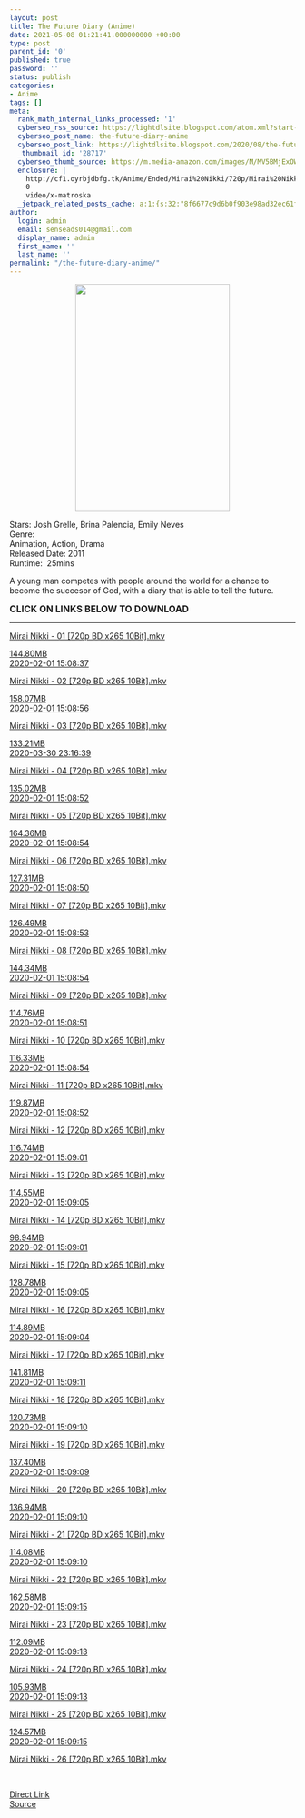 ```yaml
---
layout: post
title: The Future Diary (Anime)
date: 2021-05-08 01:21:41.000000000 +00:00
type: post
parent_id: '0'
published: true
password: ''
status: publish
categories:
- Anime
tags: []
meta:
  rank_math_internal_links_processed: '1'
  cyberseo_rss_source: https://lightdlsite.blogspot.com/atom.xml?start-index=1
  cyberseo_post_name: the-future-diary-anime
  cyberseo_post_link: https://lightdlsite.blogspot.com/2020/08/the-future-diary-anime.html
  _thumbnail_id: '28717'
  cyberseo_thumb_source: https://m.media-amazon.com/images/M/MV5BMjExOWYzMTQtMjYzNi00MmU0LWJiZDctMmNmZmFhNGI5MWI0L2ltYWdlL2ltYWdlXkEyXkFqcGdeQXVyMzgxODM4NjM@._V1_.jpg
  enclosure: |
    http://cf1.oyrbjdbfg.tk/Anime/Ended/Mirai%20Nikki/720p/Mirai%20Nikki%20-%2026%20[720p%20BD%20x265%2010Bit]%20[AnimDL.ir].mkv
    0
    video/x-matroska
  _jetpack_related_posts_cache: a:1:{s:32:"8f6677c9d6b0f903e98ad32ec61f8deb";a:2:{s:7:"expires";i:1663202266;s:7:"payload";a:3:{i:0;a:1:{s:2:"id";i:27961;}i:1;a:1:{s:2:"id";i:27879;}i:2;a:1:{s:2:"id";i:24129;}}}}
author:
  login: admin
  email: senseads014@gmail.com
  display_name: admin
  first_name: ''
  last_name: ''
permalink: "/the-future-diary-anime/"
---
```

<div class="separator" style="clear: both;text-align: center">
<a href="https://m.media-amazon.com/images/M/MV5BMjExOWYzMTQtMjYzNi00MmU0LWJiZDctMmNmZmFhNGI5MWI0L2ltYWdlL2ltYWdlXkEyXkFqcGdeQXVyMzgxODM4NjM@._V1_.jpg" style="margin-left: 1em;margin-right: 1em"><img border="0" data-original-height="800" data-original-width="544" height="400" src="{{ site.baseurl }}/assets/2021/05/MV5BMjExOWYzMTQtMjYzNi00MmU0LWJiZDctMmNmZmFhNGI5MWI0L2ltYWdlL2ltYWdlXkEyXkFqcGdeQXVyMzgxODM4NjM@._V1_.jpg" width="272" /></a></div>
<p>
Stars: Josh Grelle, Brina Palencia, Emily Neves<br />
Genre:<br />
Animation, Action, Drama <br />
Released Date: 2011<br />
Runtime:&nbsp; 25mins
<p>A young man competes with people around the world for a chance to become the succesor of God, with a diary that is able to tell the future.</p>
<p><span style="font-size: 16px"><b>CLICK ON LINKS BELOW TO DOWNLOAD </b></span><br />
</p>
<hr /></p>
<div class="flex-1 truncate">
<a class="flex flex-col items-center rounded-lg font-mono group hover:bg-gray-200 hover:shadow" href="http://cf1.oyrbjdbfg.tk/Anime/Ended/Mirai%20Nikki/720p/Mirai%20Nikki%20-%2001%20[720p%20BD%20x265%2010Bit]%20[AnimDL.ir].mkv">Mirai Nikki - 01 [720p BD x265 10Bit].mkv </a></div>
<p><a class="flex flex-col items-center rounded-lg font-mono group hover:bg-gray-200 hover:shadow" href="http://cf1.oyrbjdbfg.tk/Anime/Ended/Mirai%20Nikki/720p/Mirai%20Nikki%20-%2001%20[720p%20BD%20x265%2010Bit]%20[AnimDL.ir].mkv">
<div class="flex justify-between items-center p-4 w-full">
<div class="hidden whitespace-no-wrap text-right mx-2 w-1/6 sm:block">
144.80MB </div>
<div class="hidden whitespace-no-wrap text-right truncate ml-2 w-1/4 sm:block">
2020-02-01 15:08:37 </div>
</div>
<p></a> <a class="flex flex-col items-center rounded-lg font-mono group hover:bg-gray-200 hover:shadow" href="http://cf1.oyrbjdbfg.tk/Anime/Ended/Mirai%20Nikki/720p/Mirai%20Nikki%20-%2002%20[720p%20BD%20x265%2010Bit]%20[AnimDL.ir].mkv">
<div class="flex justify-between items-center p-4 w-full">
<div class="flex-1 truncate">
Mirai Nikki - 02 [720p BD x265 10Bit].mkv </div>
</div>
<p></a><a class="flex flex-col items-center rounded-lg font-mono group hover:bg-gray-200 hover:shadow" href="http://cf1.oyrbjdbfg.tk/Anime/Ended/Mirai%20Nikki/720p/Mirai%20Nikki%20-%2002%20[720p%20BD%20x265%2010Bit]%20[AnimDL.ir].mkv">
<div class="flex justify-between items-center p-4 w-full">
<div class="hidden whitespace-no-wrap text-right mx-2 w-1/6 sm:block">
158.07MB </div>
<div class="hidden whitespace-no-wrap text-right truncate ml-2 w-1/4 sm:block">
2020-02-01 15:08:56 </div>
</div>
<p></a> <a class="flex flex-col items-center rounded-lg font-mono group hover:bg-gray-200 hover:shadow" href="http://cf1.oyrbjdbfg.tk/Anime/Ended/Mirai%20Nikki/720p/Mirai%20Nikki%20-%2003%20[720p%20BD%20x265%2010Bit]%20[AnimDL.ir].mkv">
<div class="flex justify-between items-center p-4 w-full">
<div class="flex-1 truncate">
Mirai Nikki - 03 [720p BD x265 10Bit].mkv </div>
</div>
<p></a><a class="flex flex-col items-center rounded-lg font-mono group hover:bg-gray-200 hover:shadow" href="http://cf1.oyrbjdbfg.tk/Anime/Ended/Mirai%20Nikki/720p/Mirai%20Nikki%20-%2003%20[720p%20BD%20x265%2010Bit]%20[AnimDL.ir].mkv">
<div class="flex justify-between items-center p-4 w-full">
<div class="hidden whitespace-no-wrap text-right mx-2 w-1/6 sm:block">
133.21MB </div>
<div class="hidden whitespace-no-wrap text-right truncate ml-2 w-1/4 sm:block">
2020-03-30 23:16:39 </div>
</div>
<p></a> <a class="flex flex-col items-center rounded-lg font-mono group hover:bg-gray-200 hover:shadow" href="http://cf1.oyrbjdbfg.tk/Anime/Ended/Mirai%20Nikki/720p/Mirai%20Nikki%20-%2004%20[720p%20BD%20x265%2010Bit]%20[AnimDL.ir].mkv">
<div class="flex justify-between items-center p-4 w-full">
<div class="flex-1 truncate">
Mirai Nikki - 04 [720p BD x265 10Bit].mkv </div>
</div>
<p></a><a class="flex flex-col items-center rounded-lg font-mono group hover:bg-gray-200 hover:shadow" href="http://cf1.oyrbjdbfg.tk/Anime/Ended/Mirai%20Nikki/720p/Mirai%20Nikki%20-%2004%20[720p%20BD%20x265%2010Bit]%20[AnimDL.ir].mkv">
<div class="flex justify-between items-center p-4 w-full">
<div class="hidden whitespace-no-wrap text-right mx-2 w-1/6 sm:block">
135.02MB </div>
<div class="hidden whitespace-no-wrap text-right truncate ml-2 w-1/4 sm:block">
2020-02-01 15:08:52 </div>
</div>
<p></a> <a class="flex flex-col items-center rounded-lg font-mono group hover:bg-gray-200 hover:shadow" href="http://cf1.oyrbjdbfg.tk/Anime/Ended/Mirai%20Nikki/720p/Mirai%20Nikki%20-%2005%20[720p%20BD%20x265%2010Bit]%20[AnimDL.ir].mkv">
<div class="flex justify-between items-center p-4 w-full">
<div class="flex-1 truncate">
Mirai Nikki - 05 [720p BD x265 10Bit].mkv </div>
</div>
<p></a><a class="flex flex-col items-center rounded-lg font-mono group hover:bg-gray-200 hover:shadow" href="http://cf1.oyrbjdbfg.tk/Anime/Ended/Mirai%20Nikki/720p/Mirai%20Nikki%20-%2005%20[720p%20BD%20x265%2010Bit]%20[AnimDL.ir].mkv">
<div class="flex justify-between items-center p-4 w-full">
<div class="hidden whitespace-no-wrap text-right mx-2 w-1/6 sm:block">
164.36MB </div>
<div class="hidden whitespace-no-wrap text-right truncate ml-2 w-1/4 sm:block">
2020-02-01 15:08:54 </div>
</div>
<p></a> <a class="flex flex-col items-center rounded-lg font-mono group hover:bg-gray-200 hover:shadow" href="http://cf1.oyrbjdbfg.tk/Anime/Ended/Mirai%20Nikki/720p/Mirai%20Nikki%20-%2006%20[720p%20BD%20x265%2010Bit]%20[AnimDL.ir].mkv">
<div class="flex justify-between items-center p-4 w-full">
<div class="flex-1 truncate">
Mirai Nikki - 06 [720p BD x265 10Bit].mkv </div>
</div>
<p></a><a class="flex flex-col items-center rounded-lg font-mono group hover:bg-gray-200 hover:shadow" href="http://cf1.oyrbjdbfg.tk/Anime/Ended/Mirai%20Nikki/720p/Mirai%20Nikki%20-%2006%20[720p%20BD%20x265%2010Bit]%20[AnimDL.ir].mkv">
<div class="flex justify-between items-center p-4 w-full">
<div class="hidden whitespace-no-wrap text-right mx-2 w-1/6 sm:block">
127.31MB </div>
<div class="hidden whitespace-no-wrap text-right truncate ml-2 w-1/4 sm:block">
2020-02-01 15:08:50 </div>
</div>
<p></a> <a class="flex flex-col items-center rounded-lg font-mono group hover:bg-gray-200 hover:shadow" href="http://cf1.oyrbjdbfg.tk/Anime/Ended/Mirai%20Nikki/720p/Mirai%20Nikki%20-%2007%20[720p%20BD%20x265%2010Bit]%20[AnimDL.ir].mkv">
<div class="flex justify-between items-center p-4 w-full">
<div class="flex-1 truncate">
Mirai Nikki - 07 [720p BD x265 10Bit].mkv </div>
</div>
<p></a><a class="flex flex-col items-center rounded-lg font-mono group hover:bg-gray-200 hover:shadow" href="http://cf1.oyrbjdbfg.tk/Anime/Ended/Mirai%20Nikki/720p/Mirai%20Nikki%20-%2007%20[720p%20BD%20x265%2010Bit]%20[AnimDL.ir].mkv">
<div class="flex justify-between items-center p-4 w-full">
<div class="hidden whitespace-no-wrap text-right mx-2 w-1/6 sm:block">
126.49MB </div>
<div class="hidden whitespace-no-wrap text-right truncate ml-2 w-1/4 sm:block">
2020-02-01 15:08:53 </div>
</div>
<p></a> <a class="flex flex-col items-center rounded-lg font-mono group hover:bg-gray-200 hover:shadow" href="http://cf1.oyrbjdbfg.tk/Anime/Ended/Mirai%20Nikki/720p/Mirai%20Nikki%20-%2008%20[720p%20BD%20x265%2010Bit]%20[AnimDL.ir].mkv">
<div class="flex justify-between items-center p-4 w-full">
<div class="flex-1 truncate">
Mirai Nikki - 08 [720p BD x265 10Bit].mkv </div>
</div>
<p></a><a class="flex flex-col items-center rounded-lg font-mono group hover:bg-gray-200 hover:shadow" href="http://cf1.oyrbjdbfg.tk/Anime/Ended/Mirai%20Nikki/720p/Mirai%20Nikki%20-%2008%20[720p%20BD%20x265%2010Bit]%20[AnimDL.ir].mkv">
<div class="flex justify-between items-center p-4 w-full">
<div class="hidden whitespace-no-wrap text-right mx-2 w-1/6 sm:block">
144.34MB </div>
<div class="hidden whitespace-no-wrap text-right truncate ml-2 w-1/4 sm:block">
2020-02-01 15:08:54 </div>
</div>
<p></a> <a class="flex flex-col items-center rounded-lg font-mono group hover:bg-gray-200 hover:shadow" href="http://cf1.oyrbjdbfg.tk/Anime/Ended/Mirai%20Nikki/720p/Mirai%20Nikki%20-%2009%20[720p%20BD%20x265%2010Bit]%20[AnimDL.ir].mkv">
<div class="flex justify-between items-center p-4 w-full">
<div class="flex-1 truncate">
Mirai Nikki - 09 [720p BD x265 10Bit].mkv </div>
</div>
<p></a><a class="flex flex-col items-center rounded-lg font-mono group hover:bg-gray-200 hover:shadow" href="http://cf1.oyrbjdbfg.tk/Anime/Ended/Mirai%20Nikki/720p/Mirai%20Nikki%20-%2009%20[720p%20BD%20x265%2010Bit]%20[AnimDL.ir].mkv">
<div class="flex justify-between items-center p-4 w-full">
<div class="hidden whitespace-no-wrap text-right mx-2 w-1/6 sm:block">
114.76MB </div>
<div class="hidden whitespace-no-wrap text-right truncate ml-2 w-1/4 sm:block">
2020-02-01 15:08:51 </div>
</div>
<p></a> <a class="flex flex-col items-center rounded-lg font-mono group hover:bg-gray-200 hover:shadow" href="http://cf1.oyrbjdbfg.tk/Anime/Ended/Mirai%20Nikki/720p/Mirai%20Nikki%20-%2010%20[720p%20BD%20x265%2010Bit]%20[AnimDL.ir].mkv">
<div class="flex justify-between items-center p-4 w-full">
<div class="flex-1 truncate">
Mirai Nikki - 10 [720p BD x265 10Bit].mkv </div>
</div>
<p></a><a class="flex flex-col items-center rounded-lg font-mono group hover:bg-gray-200 hover:shadow" href="http://cf1.oyrbjdbfg.tk/Anime/Ended/Mirai%20Nikki/720p/Mirai%20Nikki%20-%2010%20[720p%20BD%20x265%2010Bit]%20[AnimDL.ir].mkv">
<div class="flex justify-between items-center p-4 w-full">
<div class="hidden whitespace-no-wrap text-right mx-2 w-1/6 sm:block">
116.33MB </div>
<div class="hidden whitespace-no-wrap text-right truncate ml-2 w-1/4 sm:block">
2020-02-01 15:08:54 </div>
</div>
<p></a> <a class="flex flex-col items-center rounded-lg font-mono group hover:bg-gray-200 hover:shadow" href="http://cf1.oyrbjdbfg.tk/Anime/Ended/Mirai%20Nikki/720p/Mirai%20Nikki%20-%2011%20[720p%20BD%20x265%2010Bit]%20[AnimDL.ir].mkv">
<div class="flex justify-between items-center p-4 w-full">
<div class="flex-1 truncate">
Mirai Nikki - 11 [720p BD x265 10Bit].mkv </div>
</div>
<p></a><a class="flex flex-col items-center rounded-lg font-mono group hover:bg-gray-200 hover:shadow" href="http://cf1.oyrbjdbfg.tk/Anime/Ended/Mirai%20Nikki/720p/Mirai%20Nikki%20-%2011%20[720p%20BD%20x265%2010Bit]%20[AnimDL.ir].mkv">
<div class="flex justify-between items-center p-4 w-full">
<div class="hidden whitespace-no-wrap text-right mx-2 w-1/6 sm:block">
119.87MB </div>
<div class="hidden whitespace-no-wrap text-right truncate ml-2 w-1/4 sm:block">
2020-02-01 15:08:52 </div>
</div>
<p></a> <a class="flex flex-col items-center rounded-lg font-mono group hover:bg-gray-200 hover:shadow" href="http://cf1.oyrbjdbfg.tk/Anime/Ended/Mirai%20Nikki/720p/Mirai%20Nikki%20-%2012%20[720p%20BD%20x265%2010Bit]%20[AnimDL.ir].mkv">
<div class="flex justify-between items-center p-4 w-full">
<div class="flex-1 truncate">
Mirai Nikki - 12 [720p BD x265 10Bit].mkv </div>
</div>
<p></a><a class="flex flex-col items-center rounded-lg font-mono group hover:bg-gray-200 hover:shadow" href="http://cf1.oyrbjdbfg.tk/Anime/Ended/Mirai%20Nikki/720p/Mirai%20Nikki%20-%2012%20[720p%20BD%20x265%2010Bit]%20[AnimDL.ir].mkv">
<div class="flex justify-between items-center p-4 w-full">
<div class="hidden whitespace-no-wrap text-right mx-2 w-1/6 sm:block">
116.74MB </div>
<div class="hidden whitespace-no-wrap text-right truncate ml-2 w-1/4 sm:block">
2020-02-01 15:09:01 </div>
</div>
<p></a> <a class="flex flex-col items-center rounded-lg font-mono group hover:bg-gray-200 hover:shadow" href="http://cf1.oyrbjdbfg.tk/Anime/Ended/Mirai%20Nikki/720p/Mirai%20Nikki%20-%2013%20[720p%20BD%20x265%2010Bit]%20[AnimDL.ir].mkv">
<div class="flex justify-between items-center p-4 w-full">
<div class="flex-1 truncate">
Mirai Nikki - 13 [720p BD x265 10Bit].mkv </div>
</div>
<p></a><a class="flex flex-col items-center rounded-lg font-mono group hover:bg-gray-200 hover:shadow" href="http://cf1.oyrbjdbfg.tk/Anime/Ended/Mirai%20Nikki/720p/Mirai%20Nikki%20-%2013%20[720p%20BD%20x265%2010Bit]%20[AnimDL.ir].mkv">
<div class="flex justify-between items-center p-4 w-full">
<div class="hidden whitespace-no-wrap text-right mx-2 w-1/6 sm:block">
114.55MB </div>
<div class="hidden whitespace-no-wrap text-right truncate ml-2 w-1/4 sm:block">
2020-02-01 15:09:05 </div>
</div>
<p></a> <a class="flex flex-col items-center rounded-lg font-mono group hover:bg-gray-200 hover:shadow" href="http://cf1.oyrbjdbfg.tk/Anime/Ended/Mirai%20Nikki/720p/Mirai%20Nikki%20-%2014%20[720p%20BD%20x265%2010Bit]%20[AnimDL.ir].mkv">
<div class="flex justify-between items-center p-4 w-full">
<div class="flex-1 truncate">
Mirai Nikki - 14 [720p BD x265 10Bit].mkv </div>
</div>
<p></a><a class="flex flex-col items-center rounded-lg font-mono group hover:bg-gray-200 hover:shadow" href="http://cf1.oyrbjdbfg.tk/Anime/Ended/Mirai%20Nikki/720p/Mirai%20Nikki%20-%2014%20[720p%20BD%20x265%2010Bit]%20[AnimDL.ir].mkv">
<div class="flex justify-between items-center p-4 w-full">
<div class="hidden whitespace-no-wrap text-right mx-2 w-1/6 sm:block">
98.94MB </div>
<div class="hidden whitespace-no-wrap text-right truncate ml-2 w-1/4 sm:block">
2020-02-01 15:09:01 </div>
</div>
<p></a> <a class="flex flex-col items-center rounded-lg font-mono group hover:bg-gray-200 hover:shadow" href="http://cf1.oyrbjdbfg.tk/Anime/Ended/Mirai%20Nikki/720p/Mirai%20Nikki%20-%2015%20[720p%20BD%20x265%2010Bit]%20[AnimDL.ir].mkv">
<div class="flex justify-between items-center p-4 w-full">
<div class="flex-1 truncate">
Mirai Nikki - 15 [720p BD x265 10Bit].mkv </div>
</div>
<p></a><a class="flex flex-col items-center rounded-lg font-mono group hover:bg-gray-200 hover:shadow" href="http://cf1.oyrbjdbfg.tk/Anime/Ended/Mirai%20Nikki/720p/Mirai%20Nikki%20-%2015%20[720p%20BD%20x265%2010Bit]%20[AnimDL.ir].mkv">
<div class="flex justify-between items-center p-4 w-full">
<div class="hidden whitespace-no-wrap text-right mx-2 w-1/6 sm:block">
128.78MB </div>
<div class="hidden whitespace-no-wrap text-right truncate ml-2 w-1/4 sm:block">
2020-02-01 15:09:05 </div>
</div>
<p></a> <a class="flex flex-col items-center rounded-lg font-mono group hover:bg-gray-200 hover:shadow" href="http://cf1.oyrbjdbfg.tk/Anime/Ended/Mirai%20Nikki/720p/Mirai%20Nikki%20-%2016%20[720p%20BD%20x265%2010Bit]%20[AnimDL.ir].mkv">
<div class="flex justify-between items-center p-4 w-full">
<div class="flex-1 truncate">
Mirai Nikki - 16 [720p BD x265 10Bit].mkv </div>
</div>
<p></a><a class="flex flex-col items-center rounded-lg font-mono group hover:bg-gray-200 hover:shadow" href="http://cf1.oyrbjdbfg.tk/Anime/Ended/Mirai%20Nikki/720p/Mirai%20Nikki%20-%2016%20[720p%20BD%20x265%2010Bit]%20[AnimDL.ir].mkv">
<div class="flex justify-between items-center p-4 w-full">
<div class="hidden whitespace-no-wrap text-right mx-2 w-1/6 sm:block">
114.89MB </div>
<div class="hidden whitespace-no-wrap text-right truncate ml-2 w-1/4 sm:block">
2020-02-01 15:09:04 </div>
</div>
<p></a> <a class="flex flex-col items-center rounded-lg font-mono group hover:bg-gray-200 hover:shadow" href="http://cf1.oyrbjdbfg.tk/Anime/Ended/Mirai%20Nikki/720p/Mirai%20Nikki%20-%2017%20[720p%20BD%20x265%2010Bit]%20[AnimDL.ir].mkv">
<div class="flex justify-between items-center p-4 w-full">
<div class="flex-1 truncate">
Mirai Nikki - 17 [720p BD x265 10Bit].mkv </div>
</div>
<p></a><a class="flex flex-col items-center rounded-lg font-mono group hover:bg-gray-200 hover:shadow" href="http://cf1.oyrbjdbfg.tk/Anime/Ended/Mirai%20Nikki/720p/Mirai%20Nikki%20-%2017%20[720p%20BD%20x265%2010Bit]%20[AnimDL.ir].mkv">
<div class="flex justify-between items-center p-4 w-full">
<div class="hidden whitespace-no-wrap text-right mx-2 w-1/6 sm:block">
141.81MB </div>
<div class="hidden whitespace-no-wrap text-right truncate ml-2 w-1/4 sm:block">
2020-02-01 15:09:11 </div>
</div>
<p></a> <a class="flex flex-col items-center rounded-lg font-mono group hover:bg-gray-200 hover:shadow" href="http://cf1.oyrbjdbfg.tk/Anime/Ended/Mirai%20Nikki/720p/Mirai%20Nikki%20-%2018%20[720p%20BD%20x265%2010Bit]%20[AnimDL.ir].mkv">
<div class="flex justify-between items-center p-4 w-full">
<div class="flex-1 truncate">
Mirai Nikki - 18 [720p BD x265 10Bit].mkv </div>
</div>
<p></a><a class="flex flex-col items-center rounded-lg font-mono group hover:bg-gray-200 hover:shadow" href="http://cf1.oyrbjdbfg.tk/Anime/Ended/Mirai%20Nikki/720p/Mirai%20Nikki%20-%2018%20[720p%20BD%20x265%2010Bit]%20[AnimDL.ir].mkv">
<div class="flex justify-between items-center p-4 w-full">
<div class="hidden whitespace-no-wrap text-right mx-2 w-1/6 sm:block">
120.73MB </div>
<div class="hidden whitespace-no-wrap text-right truncate ml-2 w-1/4 sm:block">
2020-02-01 15:09:10 </div>
</div>
<p></a> <a class="flex flex-col items-center rounded-lg font-mono group hover:bg-gray-200 hover:shadow" href="http://cf1.oyrbjdbfg.tk/Anime/Ended/Mirai%20Nikki/720p/Mirai%20Nikki%20-%2019%20[720p%20BD%20x265%2010Bit]%20[AnimDL.ir].mkv">
<div class="flex justify-between items-center p-4 w-full">
<div class="flex-1 truncate">
Mirai Nikki - 19 [720p BD x265 10Bit].mkv </div>
</div>
<p></a><a class="flex flex-col items-center rounded-lg font-mono group hover:bg-gray-200 hover:shadow" href="http://cf1.oyrbjdbfg.tk/Anime/Ended/Mirai%20Nikki/720p/Mirai%20Nikki%20-%2019%20[720p%20BD%20x265%2010Bit]%20[AnimDL.ir].mkv">
<div class="flex justify-between items-center p-4 w-full">
<div class="hidden whitespace-no-wrap text-right mx-2 w-1/6 sm:block">
137.40MB </div>
<div class="hidden whitespace-no-wrap text-right truncate ml-2 w-1/4 sm:block">
2020-02-01 15:09:09 </div>
</div>
<p></a> <a class="flex flex-col items-center rounded-lg font-mono group hover:bg-gray-200 hover:shadow" href="http://cf1.oyrbjdbfg.tk/Anime/Ended/Mirai%20Nikki/720p/Mirai%20Nikki%20-%2020%20[720p%20BD%20x265%2010Bit]%20[AnimDL.ir].mkv">
<div class="flex justify-between items-center p-4 w-full">
<div class="flex-1 truncate">
Mirai Nikki - 20 [720p BD x265 10Bit].mkv </div>
</div>
<p></a><a class="flex flex-col items-center rounded-lg font-mono group hover:bg-gray-200 hover:shadow" href="http://cf1.oyrbjdbfg.tk/Anime/Ended/Mirai%20Nikki/720p/Mirai%20Nikki%20-%2020%20[720p%20BD%20x265%2010Bit]%20[AnimDL.ir].mkv">
<div class="flex justify-between items-center p-4 w-full">
<div class="hidden whitespace-no-wrap text-right mx-2 w-1/6 sm:block">
136.94MB </div>
<div class="hidden whitespace-no-wrap text-right truncate ml-2 w-1/4 sm:block">
2020-02-01 15:09:10 </div>
</div>
<p></a> <a class="flex flex-col items-center rounded-lg font-mono group hover:bg-gray-200 hover:shadow" href="http://cf1.oyrbjdbfg.tk/Anime/Ended/Mirai%20Nikki/720p/Mirai%20Nikki%20-%2021%20[720p%20BD%20x265%2010Bit]%20[AnimDL.ir].mkv">
<div class="flex justify-between items-center p-4 w-full">
<div class="flex-1 truncate">
Mirai Nikki - 21 [720p BD x265 10Bit].mkv </div>
</div>
<p></a><a class="flex flex-col items-center rounded-lg font-mono group hover:bg-gray-200 hover:shadow" href="http://cf1.oyrbjdbfg.tk/Anime/Ended/Mirai%20Nikki/720p/Mirai%20Nikki%20-%2021%20[720p%20BD%20x265%2010Bit]%20[AnimDL.ir].mkv">
<div class="flex justify-between items-center p-4 w-full">
<div class="hidden whitespace-no-wrap text-right mx-2 w-1/6 sm:block">
114.08MB </div>
<div class="hidden whitespace-no-wrap text-right truncate ml-2 w-1/4 sm:block">
2020-02-01 15:09:10 </div>
</div>
<p></a> <a class="flex flex-col items-center rounded-lg font-mono group hover:bg-gray-200 hover:shadow" href="http://cf1.oyrbjdbfg.tk/Anime/Ended/Mirai%20Nikki/720p/Mirai%20Nikki%20-%2022%20[720p%20BD%20x265%2010Bit]%20[AnimDL.ir].mkv">
<div class="flex justify-between items-center p-4 w-full">
<div class="flex-1 truncate">
Mirai Nikki - 22 [720p BD x265 10Bit].mkv </div>
</div>
<p></a><a class="flex flex-col items-center rounded-lg font-mono group hover:bg-gray-200 hover:shadow" href="http://cf1.oyrbjdbfg.tk/Anime/Ended/Mirai%20Nikki/720p/Mirai%20Nikki%20-%2022%20[720p%20BD%20x265%2010Bit]%20[AnimDL.ir].mkv">
<div class="flex justify-between items-center p-4 w-full">
<div class="hidden whitespace-no-wrap text-right mx-2 w-1/6 sm:block">
162.58MB </div>
<div class="hidden whitespace-no-wrap text-right truncate ml-2 w-1/4 sm:block">
2020-02-01 15:09:15 </div>
</div>
<p></a> <a class="flex flex-col items-center rounded-lg font-mono group hover:bg-gray-200 hover:shadow" href="http://cf1.oyrbjdbfg.tk/Anime/Ended/Mirai%20Nikki/720p/Mirai%20Nikki%20-%2023%20[720p%20BD%20x265%2010Bit]%20[AnimDL.ir].mkv">
<div class="flex justify-between items-center p-4 w-full">
<div class="flex-1 truncate">
Mirai Nikki - 23 [720p BD x265 10Bit].mkv </div>
</div>
<p></a><a class="flex flex-col items-center rounded-lg font-mono group hover:bg-gray-200 hover:shadow" href="http://cf1.oyrbjdbfg.tk/Anime/Ended/Mirai%20Nikki/720p/Mirai%20Nikki%20-%2023%20[720p%20BD%20x265%2010Bit]%20[AnimDL.ir].mkv">
<div class="flex justify-between items-center p-4 w-full">
<div class="hidden whitespace-no-wrap text-right mx-2 w-1/6 sm:block">
112.09MB </div>
<div class="hidden whitespace-no-wrap text-right truncate ml-2 w-1/4 sm:block">
2020-02-01 15:09:13 </div>
</div>
<p></a> <a class="flex flex-col items-center rounded-lg font-mono group hover:bg-gray-200 hover:shadow" href="http://cf1.oyrbjdbfg.tk/Anime/Ended/Mirai%20Nikki/720p/Mirai%20Nikki%20-%2024%20[720p%20BD%20x265%2010Bit]%20[AnimDL.ir].mkv">
<div class="flex justify-between items-center p-4 w-full">
<div class="flex-1 truncate">
Mirai Nikki - 24 [720p BD x265 10Bit].mkv </div>
</div>
<p></a><a class="flex flex-col items-center rounded-lg font-mono group hover:bg-gray-200 hover:shadow" href="http://cf1.oyrbjdbfg.tk/Anime/Ended/Mirai%20Nikki/720p/Mirai%20Nikki%20-%2024%20[720p%20BD%20x265%2010Bit]%20[AnimDL.ir].mkv">
<div class="flex justify-between items-center p-4 w-full">
<div class="hidden whitespace-no-wrap text-right mx-2 w-1/6 sm:block">
105.93MB </div>
<div class="hidden whitespace-no-wrap text-right truncate ml-2 w-1/4 sm:block">
2020-02-01 15:09:13 </div>
</div>
<p></a> <a class="flex flex-col items-center rounded-lg font-mono group hover:bg-gray-200 hover:shadow" href="http://cf1.oyrbjdbfg.tk/Anime/Ended/Mirai%20Nikki/720p/Mirai%20Nikki%20-%2025%20[720p%20BD%20x265%2010Bit]%20[AnimDL.ir].mkv">
<div class="flex justify-between items-center p-4 w-full">
<div class="flex-1 truncate">
Mirai Nikki - 25 [720p BD x265 10Bit].mkv </div>
</div>
<p></a><a class="flex flex-col items-center rounded-lg font-mono group hover:bg-gray-200 hover:shadow" href="http://cf1.oyrbjdbfg.tk/Anime/Ended/Mirai%20Nikki/720p/Mirai%20Nikki%20-%2025%20[720p%20BD%20x265%2010Bit]%20[AnimDL.ir].mkv">
<div class="flex justify-between items-center p-4 w-full">
<div class="hidden whitespace-no-wrap text-right mx-2 w-1/6 sm:block">
124.57MB </div>
<div class="hidden whitespace-no-wrap text-right truncate ml-2 w-1/4 sm:block">
2020-02-01 15:09:15 </div>
</div>
<p></a> <a class="flex flex-col items-center rounded-lg font-mono group hover:bg-gray-200 hover:shadow" href="http://cf1.oyrbjdbfg.tk/Anime/Ended/Mirai%20Nikki/720p/Mirai%20Nikki%20-%2026%20[720p%20BD%20x265%2010Bit]%20[AnimDL.ir].mkv">
<div class="flex justify-between items-center p-4 w-full">
<div class="flex-1 truncate">
Mirai Nikki - 26 [720p BD x265 10Bit].mkv </div>
</div>
<p></a><br /> 
<div class="divbtn"> <a href="https://handymansurrender.com/fihup8buzv?key=94550f7ce39444073321dde3b8782f97" class="btn"><i class="fa fa-download"></i> Direct Link</a> <br /><a href="https://lightdlsite.blogspot.com/2020/08/the-future-diary-anime.html">Source</a> </div>
